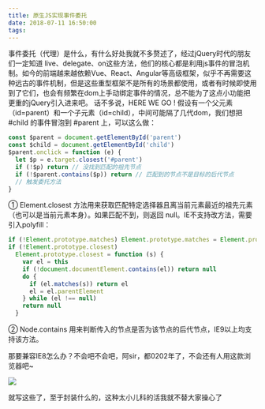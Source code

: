 ```yaml
---
title: 原生JS实现事件委托
date: 2018-07-11 16:50:00
tags:
---
```


事件委托（代理）是什么，有什么好处我就不多赘述了，经过jQuery时代的朋友们一定知道 live、delegate、on这些方法，他们的核心都是利用js事件的冒泡机制。如今的前端越来越依赖Vue、React、Angular等高级框架，似乎不再需要这种远古的事件机制，但是这些重型框架不是所有的场景都使用，或者有时候即使用到了它们，也会有频繁在dom上手动绑定事件的情况，总不能为了这点小功能把更重的jQuery引入进来吧。
话不多说，HERE WE GO !
假设有一个父元素（id=parent）和一个子元素（id=child），中间可能隔了几代dom，我们想把 #child 的事件冒泡到 #parent 上，可以这么做：
<!-- more -->
```javascript
const $parent = document.getElementById('parent')
const $child = document.getElementById('child')
$parent.onclick = function (e) {
  let $p = e.target.closest('#parent')
  if (!$p) return // 没找到匹配的祖先节点
  if (!$parent.contains($p)) return // 匹配到的节点不是目标的后代节点
  // 触发委托方法
}
```

① Element.closest 方法用来获取匹配特定选择器且离当前元素最近的祖先元素（也可以是当前元素本身）。如果匹配不到，则返回 null。IE不支持改方法，需要引入polyfill：

```javascript
if (!Element.prototype.matches) Element.prototype.matches = Element.prototype.msMatchesSelector || Element.prototype.webkitMatchesSelector
if (!Element.prototype.closest)
  Element.prototype.closest = function (s) {
    var el = this
    if (!document.documentElement.contains(el)) return null
    do {
      if (el.matches(s)) return el
      el = el.parentElement
    } while (el !== null)
    return null
  }
```

② Node.contains 用来判断传入的节点是否为该节点的后代节点，IE9以上均支持该方法。

那要兼容IE8怎么办？不会吧不会吧，阿sir，都0202年了，不会还有人用这款浏览器吧~

![](/images/delegation_1.gif)

就写这些了，至于封装什么的，这种太小儿科的活我就不替大家操心了